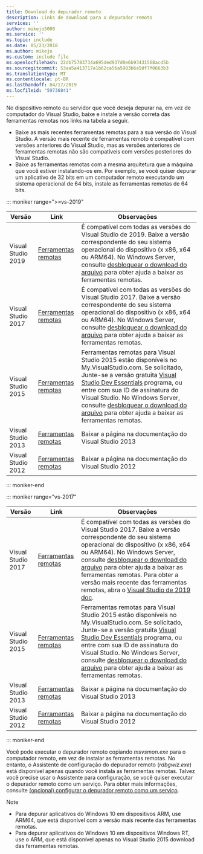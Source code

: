 ```yaml
---
title: Download do depurador remoto
description: Links de download para o depurador remoto
services: ''
author: mikejo5000
ms.service: ''
ms.topic: include
ms.date: 05/23/2018
ms.author: mikejo
ms.custom: include file
ms.openlocfilehash: 22db75783734a695ded937d8e6b93431568acd5b
ms.sourcegitcommit: 53aa5a413717a1b62ca56a5983b6a50f7f0663b3
ms.translationtype: MT
ms.contentlocale: pt-BR
ms.lasthandoff: 04/17/2019
ms.locfileid: "59736841"
---
```

No dispositivo remoto ou servidor que você deseja depurar na, em vez de computador do Visual Studio, baixe e instale a versão correta das ferramentas remotas nos links na tabela a seguir.

- Baixe as mais recentes ferramentas remotas para a sua versão do Visual Studio. A versão mais recente de ferramentas remoto é compatível com versões anteriores do Visual Studio, mas as versões anteriores de ferramentas remotas não são compatíveis com versões posteriores do Visual Studio.
- Baixe as ferramentas remotas com a mesma arquitetura que a máquina que você estiver instalando-os em. Por exemplo, se você quiser depurar um aplicativo de 32 bits em um computador remoto executando um sistema operacional de 64 bits, instale as ferramentas remotas de 64 bits.

::: moniker range=">=vs-2019"

|Versão|Link|Observações|
|-|-|-|
|Visual Studio 2019|[Ferramentas remotas](https://visualstudio.microsoft.com/downloads/?q=remote+tools#remote-tools-for-visual-studio-2019)|É compatível com todas as versões do Visual Studio de 2019. Baixe a versão correspondente do seu sistema operacional do dispositivo (x x86, x64 ou ARM64). No Windows Server, consulte [desbloquear o download do arquivo](../../debugger/remote-debugging-unblock-file-download.md) para obter ajuda a baixar as ferramentas remotas.|
|Visual Studio 2017|[Ferramentas remotas](https://my.visualstudio.com/Downloads?q=remote%20tools%20visual%20studio%202017)|É compatível com todas as versões do Visual Studio 2017. Baixe a versão correspondente do seu sistema operacional do dispositivo (x x86, x64 ou ARM64). No Windows Server, consulte [desbloquear o download do arquivo](../../debugger/remote-debugging-unblock-file-download.md) para obter ajuda a baixar as ferramentas remotas.|
|Visual Studio 2015|[Ferramentas remotas](https://my.visualstudio.com/Downloads?q=remote%20tools%20visual%20studio%202015)|Ferramentas remotas para Visual Studio 2015 estão disponíveis no My.VisualStudio.com. Se solicitado, Junte-se a versão gratuita [Visual Studio Dev Essentials](https://visualstudio.microsoft.com/dev-essentials/) programa, ou entre com sua ID de assinatura do Visual Studio. No Windows Server, consulte [desbloquear o download do arquivo](../../debugger/remote-debugging-unblock-file-download.md) para obter ajuda a baixar as ferramentas remotas.|
|Visual Studio 2013|[Ferramentas remotas](/previous-versions/visualstudio/visual-studio-2013/bt727f1t(v=vs.120)#installing-the-remote-tools)|Baixar a página na documentação do Visual Studio 2013|
|Visual Studio 2012|[Ferramentas remotas](/previous-versions/visualstudio/visual-studio-2012/bt727f1t(v=vs.110)#installing-the-remote-tools)|Baixar a página na documentação do Visual Studio 2012|

::: moniker-end

::: moniker range="vs-2017"

|Versão|Link|Observações|
|-|-|-|
|Visual Studio 2017|[Ferramentas remotas](https://my.visualstudio.com/Downloads?q=remote%20tools%20visual%20studio%202017)|É compatível com todas as versões do Visual Studio 2017. Baixe a versão correspondente do seu sistema operacional do dispositivo (x x86, x64 ou ARM64). No Windows Server, consulte [desbloquear o download do arquivo](../../debugger/remote-debugging-unblock-file-download.md) para obter ajuda a baixar as ferramentas remotas. Para obter a versão mais recente das ferramentas remotas, abra o [Visual Studio de 2019 doc](../../debugger/remote-debugging.md?view=vs-2019).|
|Visual Studio 2015|[Ferramentas remotas](https://my.visualstudio.com/Downloads?q=remote%20tools%20visual%20studio%202015)|Ferramentas remotas para Visual Studio 2015 estão disponíveis no My.VisualStudio.com. Se solicitado, Junte-se a versão gratuita [Visual Studio Dev Essentials](https://visualstudio.microsoft.com/dev-essentials/) programa, ou entre com sua ID de assinatura do Visual Studio. No Windows Server, consulte [desbloquear o download do arquivo](../../debugger/remote-debugging-unblock-file-download.md) para obter ajuda a baixar as ferramentas remotas.|
|Visual Studio 2013|[Ferramentas remotas](/previous-versions/visualstudio/visual-studio-2013/bt727f1t(v=vs.120)#installing-the-remote-tools)|Baixar a página na documentação do Visual Studio 2013|
|Visual Studio 2012|[Ferramentas remotas](/previous-versions/visualstudio/visual-studio-2012/bt727f1t(v=vs.110)#installing-the-remote-tools)|Baixar a página na documentação do Visual Studio 2012|

::: moniker-end

Você pode executar o depurador remoto copiando *msvsmon.exe* para o computador remoto, em vez de instalar as ferramentas remotas. No entanto, o Assistente de configuração do depurador remoto (*rdbgwiz.exe*) está disponível apenas quando você instala as ferramentas remotas. Talvez você precise usar o Assistente para configuração, se você quiser executar o depurador remoto como um serviço. Para obter mais informações, consulte [(opcional) configurar o depurador remoto como um serviço](../../debugger/remote-debugging.md#bkmk_configureService).

>[!NOTE]
>- Para depurar aplicativos do Windows 10 em dispositivos ARM, use ARM64, que está disponível com a versão mais recente das ferramentas remotas.
>- Para depurar aplicativos do Windows 10 em dispositivos Windows RT, use o ARM, que está disponível apenas no Visual Studio 2015 download das ferramentas remotas.
